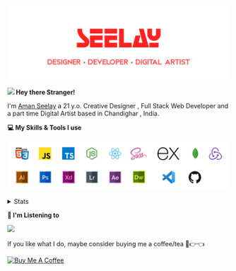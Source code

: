 [![banner](./images/seelay.svg)](https://seelay.in)

**<img src="https://media.giphy.com/media/hvRJCLFzcasrR4ia7z/giphy.gif" width="25px"> Hey there Stranger!**

I'm [Aman Seelay](https://seelay.in) a 21 y.o. Creative Designer , Full Stack Web Developer and a part time Digital Artist based in Chandighar , India.

**💻 My Skills & Tools I use**

[![banner](./images/skills&tools.svg)](https://seelay.in)

<details>
  <summary>Stats</summary>

---

<!--START_SECTION:waka-->
![Profile Views](http://img.shields.io/badge/Profile%20Views-7-blue)

**🐱 My Github Data** 

> 🏆 503 Contributions in the Year 2021
 > 
> 📦 587.4 kB Used in Github's Storage 
 > 
> 🚫 Not Opted to Hire
 > 
> 📜 1 Public Repository 
 > 
> 🔑 88 Private Repositories  
 > 
**I'm a Night 🦉** 

```text
🌞 Morning    194 commits    ██████░░░░░░░░░░░░░░░░░░░   26.83% 
🌆 Daytime    95 commits     ███░░░░░░░░░░░░░░░░░░░░░░   13.14% 
🌃 Evening    186 commits    ██████░░░░░░░░░░░░░░░░░░░   25.73% 
🌙 Night      248 commits    ████████░░░░░░░░░░░░░░░░░   34.3%

```
📅 **I'm Most Productive on Thursday** 

```text
Monday       127 commits    ████░░░░░░░░░░░░░░░░░░░░░   17.57% 
Tuesday      71 commits     ██░░░░░░░░░░░░░░░░░░░░░░░   9.82% 
Wednesday    82 commits     ██░░░░░░░░░░░░░░░░░░░░░░░   11.34% 
Thursday     172 commits    ██████░░░░░░░░░░░░░░░░░░░   23.79% 
Friday       117 commits    ████░░░░░░░░░░░░░░░░░░░░░   16.18% 
Saturday     83 commits     ██░░░░░░░░░░░░░░░░░░░░░░░   11.48% 
Sunday       71 commits     ██░░░░░░░░░░░░░░░░░░░░░░░   9.82%

```


📊 **This Week I Spent My Time On** 

```text
⌚︎ Time Zone: Asia/Kolkata

💬 Programming Languages: 
Other                    11 hrs 26 mins      █████████████████████░░░░   87.35% 
JavaScript               54 mins             █░░░░░░░░░░░░░░░░░░░░░░░░   6.89% 
JSON                     39 mins             █░░░░░░░░░░░░░░░░░░░░░░░░   4.98% 
XML                      2 mins              ░░░░░░░░░░░░░░░░░░░░░░░░░   0.29% 
CSS                      2 mins              ░░░░░░░░░░░░░░░░░░░░░░░░░   0.26%

🔥 Editors: 
Browser                  10 hrs 43 mins      ████████████████████░░░░░   81.95% 
VS Code                  2 hrs 21 mins       ████░░░░░░░░░░░░░░░░░░░░░   18.05%

🐱‍💻 Projects: 
amar                     2 hrs 44 mins       █████░░░░░░░░░░░░░░░░░░░░   20.95% 
seelay-bot               2 hrs 40 mins       █████░░░░░░░░░░░░░░░░░░░░   20.47% 
Discord Bot              2 hrs 4 mins        ████░░░░░░░░░░░░░░░░░░░░░   15.92% 
akaal                    1 hr 53 mins        ███░░░░░░░░░░░░░░░░░░░░░░   14.42% 
seelay-net-frontend      1 hr 6 mins         ██░░░░░░░░░░░░░░░░░░░░░░░   8.5%

💻 Operating System: 
Windows                  13 hrs 5 mins       █████████████████████████   100.0%

```

**I Mostly Code in JavaScript** 

```text
JavaScript               57 repos            ████████████████░░░░░░░░░   64.77% 
TypeScript               18 repos            █████░░░░░░░░░░░░░░░░░░░░   20.45% 
HTML                     5 repos             █░░░░░░░░░░░░░░░░░░░░░░░░   5.68% 
Vue                      4 repos             █░░░░░░░░░░░░░░░░░░░░░░░░   4.55% 
CSS                      3 repos             ░░░░░░░░░░░░░░░░░░░░░░░░░   3.41%

```


**Timeline**

![Chart not found](https://raw.githubusercontent.com/ImSeelay/ImSeelay/master/charts/bar_graph.png) 


<!--END_SECTION:waka-->

---

 </details>

**🎵 I'm Listening to**

<object data="https://now-play.vercel.app/api/generate?uid=7a17a86e-d6b7-43b5-8d9c-1d6dae42a779" >

  <img src="https://now-play.vercel.app/api/generate?uid=7a17a86e-d6b7-43b5-8d9c-1d6dae42a779" />

</object>

If you like what I do, maybe consider buying me a coffee/tea 🥺👉👈

<a href="https://www.buymeacoffee.com/seelay" target="_blank"><img src="https://cdn.buymeacoffee.com/buttons/v2/default-red.png" alt="Buy Me A Coffee" width="150" ></a>
